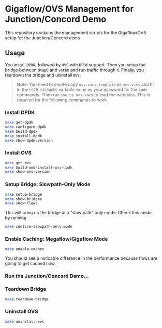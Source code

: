 # Gigaflow/OVS Management for Junction/Concord Demo

This repository contains the management scripts for the Gigaflow/OVS setup for the Junction/Concord demo.

## Usage

You install `DPDK`, followed by `OVS` with `DPDK` support.
Then you setup the bridge between `dtap0` and `veth0` and run traffic through it.
Finally, you teardown the bridge and uninstall `OVS`.

>Note: You need to create copy `ovs.vars.template` as `ovs.vars` and fill in the `USER_PASSWORD` variable value as your password for the `sudo` commands. Then run `source ovs.vars` to load the variables. This is required for the following commands to work.

### Install DPDK

```bash
make get-dpdk
make configure-dpdk
make build-dpdk
make install-dpdk
make show-dpdk-version
```

### Install OVS

```bash
make get-ovs
make build-and-install-ovs-dpdk
make show-ovs-version
```

### Setup Bridge: Slowpath-Only Mode

```bash
make setup-bridge
make show-bridges
make show-flows
```

This will bring up the bridge in a "slow path" only mode.
Check this mode by running:

```bash
make confirm-slowpath-only-mode
```

### Enable Caching: Megaflow/Gigaflow Mode
```bash
make enable-caches
```

You should see a noticable difference in the performance because flows are going to get cached now.

### Run the Junction/Concord Demo...

### Teardown Bridge
```bash
make teardown-bridge
```

### Uninstall OVS
```bash
make uninstall-ovs
```
